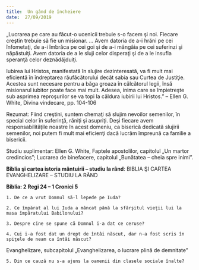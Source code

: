 ```yaml
---
title:  Un gând de încheiere
date:  27/09/2019
---
```


„Lucrarea pe care au făcut-o ucenicii trebuie s-o facem şi noi. Fiecare creştin trebuie să fie un misionar. … Avem datoria de a-i hrăni pe cei înfometaţi, de a-i îmbrăca pe cei goi şi de a-i mângâia pe cei suferinzi şi năpăstuiţi. Avem datoria de a le sluji celor disperaţi şi de a le insufla speranţă celor deznădăjduiţi.

Iubirea lui Hristos, manifestată în slujire dezinteresată, va fi mult mai eficientă în îndreptarea răufăcătorului decât sabia sau Curtea de Justiţie. Acestea sunt necesare pentru a băga groaza în călcătorul legii, însă misionarul iubitor poate face mai mult. Adesea, inima care se împietreşte sub asprimea reproşurilor se va topi la căldura iubirii lui Hristos.” – Ellen G. White, Divina vindecare, pp. 104-106

Rezumat: Fiind creştini, suntem chemaţi să slujim nevoilor semenilor, în special celor în suferinţă, răniţi şi asupriţi. Deşi fiecare avem responsabilităţile noastre în acest domeniu, ca biserică dedicată slujirii semenilor, noi putem fi mult mai eficienţi dacă lucrăm împreună ca familie a bisericii.

Studiu suplimentar: Ellen G. White, Faptele apostolilor, capitolul „Un martor credincios”; Lucrarea de binefacere, capitolul „Bunătatea – cheia spre inimi”.

**Biblia şi cartea istoria mântuirii – studiu la rând**: BIBLIA ŞI CARTEA EVANGHELIZARE – STUDIU LA RÂND

**Biblia: 2 Regi 24 – 1 Cronici 5**

`1. De ce a vrut Domnul să-l lepede pe Iuda?`

`2. Ce împărat al lui Iuda a mâncat până la sfârşitul vieţii lui la masa împăratului Babilonului?`

`3. Despre cine se spune că Domnul i-a dat ce ceruse?`

`4. Cui i-a fost dat un drept de întâi născut, dar n-a fost scris în spiţele de neam ca întâi născut?`

Evanghelizare, subcapitolul „Evanghelizarea, o lucrare plină de demnitate”

`5. Din ce cauză nu s-a ajuns la oamenii din clasele sociale înalte?`